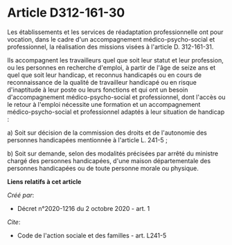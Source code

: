 # Article D312-161-30

Les établissements et les services de réadaptation professionnelle ont pour vocation, dans le cadre d'un accompagnement
médico-psycho-social et professionnel, la réalisation des missions visées à l'article D. 312-161-31. 

Ils accompagnent les travailleurs quel que soit leur statut et leur profession, ou les personnes en recherche d'emploi, à
partir de l'âge de seize ans et quel que soit leur handicap, et reconnus handicapés ou en cours de reconnaissance de la
qualité de travailleur handicapé ou en risque d'inaptitude à leur poste ou leurs fonctions et qui ont un besoin
d'accompagnement médico-psycho-social et professionnel, dont l'accès ou le retour à l'emploi nécessite une formation et un
accompagnement médico-psycho-social et professionnel adaptés à leur situation de handicap : 

a) Soit sur décision de la commission des droits et de l'autonomie des personnes handicapées mentionnée à l'article L.
241-5 ; 

b) Soit sur demande, selon des modalités précisées par arrêté du ministre chargé des personnes handicapées, d'une maison
départementale des personnes handicapées ou de toute personne morale ou physique.

**Liens relatifs à cet article**

_Créé par_:

  - Décret n°2020-1216 du 2 octobre 2020 - art. 1

_Cite_:

  - Code de l'action sociale et des familles - art. L241-5
